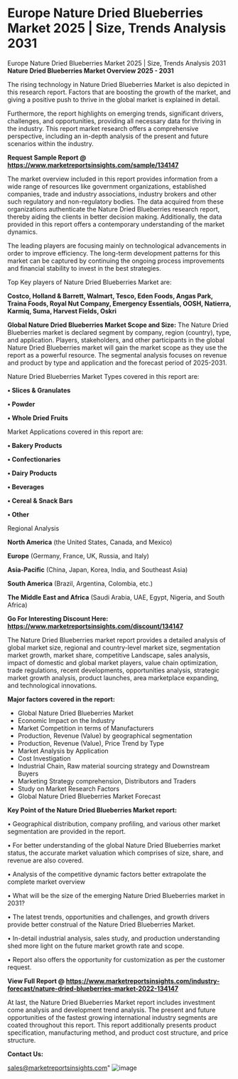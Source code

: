 # Europe Nature Dried Blueberries Market 2025 | Size, Trends Analysis 2031
Europe Nature Dried Blueberries Market 2025 | Size, Trends Analysis 2031
<Strong> Nature Dried Blueberries Market Overview 2025 - 2031</strong>

The rising technology in Nature Dried Blueberries Market is also depicted in this research report. Factors that are boosting the growth of the market, and giving a positive push to thrive in the global market is explained in detail.

Furthermore, the report highlights on emerging trends, significant drivers, challenges, and opportunities, providing all necessary data for thriving in the industry. This report market research offers a comprehensive perspective, including an in-depth analysis of the present and future scenarios within the industry.

<strong>Request Sample Report @ <a href=https://www.marketreportsinsights.com/sample/134147>https://www.marketreportsinsights.com/sample/134147</a></strong>

The market overview included in this report provides information from a wide range of resources like government organizations, established companies, trade and industry associations, industry brokers and other such regulatory and non-regulatory bodies. The data acquired from these organizations authenticate the Nature Dried Blueberries research report, thereby aiding the clients in better decision making. Additionally, the data provided in this report offers a contemporary understanding of the market dynamics.

The leading players are focusing mainly on technological advancements in order to improve efficiency. The long-term development patterns for this market can be captured by continuing the ongoing process improvements and financial stability to invest in the best strategies.

Top Key players of Nature Dried Blueberries Market are:

<strong>Costco, Holland & Barrett, Walmart, Tesco, Eden Foods, Angas Park, Traina Foods, Royal Nut Company, Emergency Essentials, OOSH, Natierra, Karmiq, Suma, Harvest Fields, Oskri</strong>

<strong><b>Global Nature Dried Blueberries Market Scope and Size:</b></strong>
The Nature Dried Blueberries market is declared segment by company, region (country), type, and application. Players, stakeholders, and other participants in the global Nature Dried Blueberries market will gain the market scope as they use the report as a powerful resource. The segmental analysis focuses on revenue and product by type and application and the forecast period of 2025-2031.

Nature Dried Blueberries Market Types covered in this report are:

<strong>• Slices & Granulates

• Powder

• Whole Dried Fruits</strong>

Market Applications covered in this report are:

<strong>• Bakery Products

• Confectionaries

• Dairy Products

• Beverages

• Cereal & Snack Bars

• Other</strong> 

Regional Analysis

<strong>North America</strong> (the United States, Canada, and Mexico)

<strong>Europe</strong> (Germany, France, UK, Russia, and Italy)

<strong>Asia-Pacific</strong> (China, Japan, Korea, India, and Southeast Asia)

<strong>South America</strong> (Brazil, Argentina, Colombia, etc.)

<strong>The Middle East and Africa</strong> (Saudi Arabia, UAE, Egypt, Nigeria, and South Africa)

<strong>Go For Interesting Discount Here: <a href=https://www.marketreportsinsights.com/discount/134147>https://www.marketreportsinsights.com/discount/134147</a></strong>

The Nature Dried Blueberries market report provides a detailed analysis of global market size, regional and country-level market size, segmentation market growth, market share, competitive Landscape, sales analysis, impact of domestic and global market players, value chain optimization, trade regulations, recent developments, opportunities analysis, strategic market growth analysis, product launches, area marketplace expanding, and technological innovations.

<strong><b>Major factors covered in the report:</b></strong>
<ul>
  <li>Global Nature Dried Blueberries Market </li>
  <li>Economic Impact on the Industry</li>
  <li>Market Competition in terms of Manufacturers</li>
  <li>Production, Revenue (Value) by geographical segmentation</li>
  <li>Production, Revenue (Value), Price Trend by Type</li>
  <li>Market Analysis by Application</li>
  <li>Cost Investigation</li>
  <li>Industrial Chain, Raw material sourcing strategy and Downstream Buyers</li>
  <li>Marketing Strategy comprehension, Distributors and Traders</li>
  <li>Study on Market Research Factors</li>
  <li>Global Nature Dried Blueberries Market Forecast</li>
</ul>

<strong><b>Key Point of the Nature Dried Blueberries Market report:</b></strong>

• Geographical distribution, company profiling, and various other market segmentation are provided in the report.

• For better understanding of the global Nature Dried Blueberries market status, the accurate market valuation which comprises of size, share, and revenue are also covered.

• Analysis of the competitive dynamic factors better extrapolate the complete market overview

• What will be the size of the emerging Nature Dried Blueberries market in 2031?

• The latest trends, opportunities and challenges, and growth drivers provide better construal of the Nature Dried Blueberries Market.

• In-detail industrial analysis, sales study, and production understanding shed more light on the future market growth rate and scope.

• Report also offers the opportunity for customization as per the customer request.

<strong><b>View Full Report @ <a href=https://www.marketreportsinsights.com/industry-forecast/nature-dried-blueberries-market-2022-134147>https://www.marketreportsinsights.com/industry-forecast/nature-dried-blueberries-market-2022-134147</a></b></strong>


At last, the Nature Dried Blueberries Market report includes investment come analysis and development trend analysis. The present and future opportunities of the fastest growing international industry segments are coated throughout this report. This report additionally presents product specification, manufacturing method, and product cost structure, and price structure.

<strong>Contact Us:</strong>

sales@marketreportsinsights.com"
![image](https://github.com/user-attachments/assets/49189d17-0051-4d92-9825-c6c19215f5ec)
